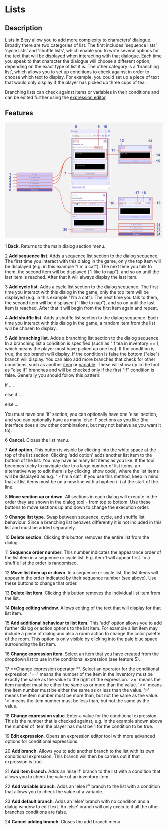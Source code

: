 # Lists

## Description
Lists in Bitsy allow you to add more complexity to characters' dialogue. Broadly there are two categories of list. The first includes 'sequence lists', 'cycle lists' and 'shuffle lists', which enable you to write several options for the text that will be displayed when interacting with that dialogue. Each time you speak to that character the dialogue will choose a different option, depending on the exact type of list it is. The other category is a 'branching list', which allows you to set up conditions to check against in order to choose which text to display. For example, you could set up a piece of text that would only display if the player has picked up three cups of tea. 

Branching lists can check against items or variables in their conditions and can be edited further using the [expression editor](../dialog/expressionEditor). 

## Features

![basic dialog diagram](.images/listsDiagram.JPG)

1 **Back**. Returns to the main dialog section menu.

2 **Add sequence list**. Adds a sequence list section to the dialog sequence. The first time you interact with this dialog in the game, only the top item will be displayed (e.g. in this example "I'm a cat"). The next time you talk to them, the second item will be displayed ("I like to nap"), and so on until the last item is reached. After that it will always display the last item.

3 **Add cycle list**. Adds a cycle list section to the dialog sequence. The first time you interact with this dialog in the game, only the top item will be displayed (e.g. in this example "I'm a cat"). The next time you talk to them, the second item will be displayed ("I like to nap"), and so on until the last item is reached. After that it will begin from the first item again and repeat.

4 **Add shuffle list**. Adds a shuffle list section to the dialog sequence. Each time you interact with this dialog in the game, a random item from the list will be chosen to display.

5 **Add branching list**. Adds a branching list section to the dialog sequence. In a branching list a condition is specified (such as "if tea in inventory == 1, which means the player must have picked up one tea). If the condition is true, the top branch will display. If the condition is false the bottom ("else") branch will display. You can also add more branches that check for other conditions, such as another [item](../paint/#item) or [variable](../inventory/#variables). These will show up in the tool as "else if" branches and will be checked only if the first "if" condition is false.
Generally you should follow this pattern:

if ....

else if ....

else ...

You must have one 'if' section, you can optionally have one 'else' section, and you can optionally have as many 'else if' sections as you like (the interface does allow other combinations, but may not behave as you want it to).


6 **Cancel**. Closes the list menu.

7 **Add option**. This button is visible by clicking into the white space at the top of the list section. Clicking 'add option' adds another list item to the bottom of the list. You may have as many list items as you like. If the tool becomes tricky to navigate due to a large number of list items, an alternative way to edit them is by clicking 'show code', where the list items will be displayed as e.g. " - I'm a cat". If you use this method, keep in mind that all list items must be on a new line with a hyphen (-) at the start of the line.

8 **Move section up or down**. All sections in each dialog will execute in the order they are shown in the dialog tool - from top to bottom. Use these buttons to move sections up and down to change the execution order.

9 **Change list type**. Swap between sequence, cycle, and shuffle list behaviour. Since a branching list behaves differently it is not included in this list and must be added separately.

10 **Delete section**. Clicking this button removes the entire list from the dialog.

11 **Sequence order number**. This number indicates the appearance order of the list item in a sequence or cycle list. E.g. item 1 will appear first. In a shuffle list the order is randomised.

12 **Move list item up or down**. In a sequence or cycle list, the list items will appear in the order indicated by their sequence number (see above). Use these buttons to change that order.

13 **Delete list item**. Clicking this button removes the individual list item from the list.

14 **Dialog editing window**. Allows editing of the text that will display for that list item.

15 **Add additional behaviour to list item**. This 'add' option allows you to add further dialog or action options to the list item. For example a list item may include a piece of dialog and also a room action to change the color palette of the room. This option is only visible by clicking into the pale blue space surrounding the list item.

16 **Change expression item**. Select an item that you have created from the dropdown list to use in the conditional expression (see feature 5).

17 **Change expression operator **. Select an operator for the conditional expression. '==' means the number of the item in the inventory must be exactly the same as the value to the right of the expression. '>=' means the item number must be either the same as or more than the value. '<=' means the item number must be either the same as or less than the value.  '>' means the item number must be more than, but not the same as the value. '<' means the item number must be less than, but not the same as the value.

18 **Change expression value**. Enter a value for the conditional expression. This is the number that is checked against, e.g. in the example shown above the number of 'tea' the player has must be 1 for the condition to be true.

19 **Edit expression**. Opens an expression editor tool with more advanced options for conditional expressions.

20 **Add branch**. Allows you to add another branch to the list with its own conditional expression. This branch will then be carries out if that expression is true.

21 **Add item branch**. Adds an 'else if' branch to the list with a condition that allows you to check the value of an inventory item.

22 **Add variable branch**. Adds an 'else if' branch to the list with a condition that allows you to check the value of a variable.

23 **Add default branch**. Adds an 'else' branch with no condition and a dialog window to edit text. An 'else' branch will only execute if all the other branches conditions are false.

24 **Cancel adding branch**. Closes the add branch menu.